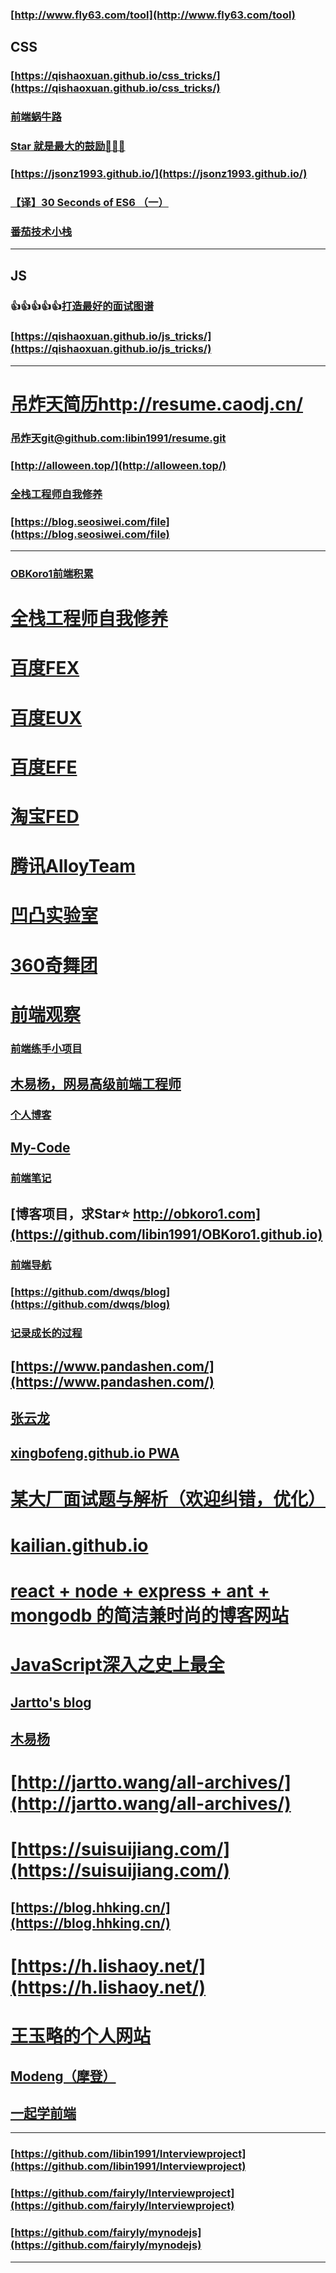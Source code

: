### [http://www.fly63.com/tool](http://www.fly63.com/tool)


## CSS
### [https://qishaoxuan.github.io/css_tricks/](https://qishaoxuan.github.io/css_tricks/)
### [前端蜗牛路](https://ggwork.github.io/)
### [Star 就是最大的鼓励👏👏👏](https://github.com/z2014/Blog)
### [https://jsonz1993.github.io/](https://jsonz1993.github.io/)
### [【译】30 Seconds of ES6 （一）](https://juejin.im/post/5c458913e51d4542253fee3a)
### [番茄技术小栈](http://fanqieto.top/)








---
## JS
### 👍👍👍👍👍[打造最好的面试图谱](https://yuchengkai.cn/docs/)
### [https://qishaoxuan.github.io/js_tricks/](https://qishaoxuan.github.io/js_tricks/)
---
# [吊炸天简历http://resume.caodj.cn/](http://resume.caodj.cn/)
### [吊炸天git@github.com:libin1991/resume.git](https://github.com/libin1991/resume)
### [http://alloween.top/](http://alloween.top/)
### [全栈工程师自我修养](https://segmentfault.com/blog/jianshu)
### [https://blog.seosiwei.com/file](https://blog.seosiwei.com/file)
---
### [OBKoro1前端积累](http://obkoro1.com/web_accumulate/)
# [全栈工程师自我修养](https://segmentfault.com/blog/jianshu)
# [百度FEX](http://fex.baidu.com/)
# [百度EUX](http://eux.baidu.com/)
# [百度EFE](http://efe.baidu.com/)
# [淘宝FED](http://taobaofed.org/)
# [腾讯AlloyTeam](http://www.alloyteam.com/)
# [凹凸实验室](https://aotu.io/index.html)
# [360奇舞团](https://75team.com/)
# [前端观察](https://www.qianduan.net/)
### [前端练手小项目](https://github.com/libin1991/Web-Project)
## [木易杨，网易高级前端工程师](https://github.com/yygmind/blog)
### [个人博客](https://github.com/chenjigeng/blog)
## [My-Code](https://github.com/HongqingCao/My-Code)
### [前端笔记](https://denzel.netlify.com/)
## [博客项目，求Star⭐️ http://obkoro1.com](https://github.com/libin1991/OBKoro1.github.io)
### [前端导航](https://github.com/webproblem/learning-article)
### [https://github.com/dwqs/blog](https://github.com/dwqs/blog)
### [记录成长的过程](https://github.com/berwin/Blog)
## [https://www.pandashen.com/](https://www.pandashen.com/)
## [张云龙](https://github.com/fouber/blog)
## [xingbofeng.github.io  PWA](https://github.com/xingbofeng/xingbofeng.github.io/issues)
# [某大厂面试题与解析（欢迎纠错，优化）](https://juejin.im/post/5be2fcd7f265da616d53aad0)
# [kailian.github.io](http://kailian.github.io/)
# [react + node + express + ant + mongodb 的简洁兼时尚的博客网站](https://juejin.im/post/5bf60810f265da6124151529)
# [JavaScript深入之史上最全](https://juejin.im/post/5bfe8fc5e51d4514e0515b90)
## [Jartto's blog](https://github.com/chenfengyanyu/source)
## [木易杨](https://github.com/yygmind/blog)
# [http://jartto.wang/all-archives/](http://jartto.wang/all-archives/)
# [https://suisuijiang.com/](https://suisuijiang.com/)
## [https://blog.hhking.cn/](https://blog.hhking.cn/)
# [https://h.lishaoy.net/](https://h.lishaoy.net/)
# [王玉略的个人网站](http://www.wangyulue.com/archives/)
## [Modeng（摩登）](https://www.modenng.com/)
## [一起学前端](https://github.com/ljianshu/Blog)
---
### [https://github.com/libin1991/Interviewproject](https://github.com/libin1991/Interviewproject)
### [https://github.com/fairyly/Interviewproject](https://github.com/fairyly/Interviewproject)
### [https://github.com/fairyly/mynodejs](https://github.com/fairyly/mynodejs)
---
